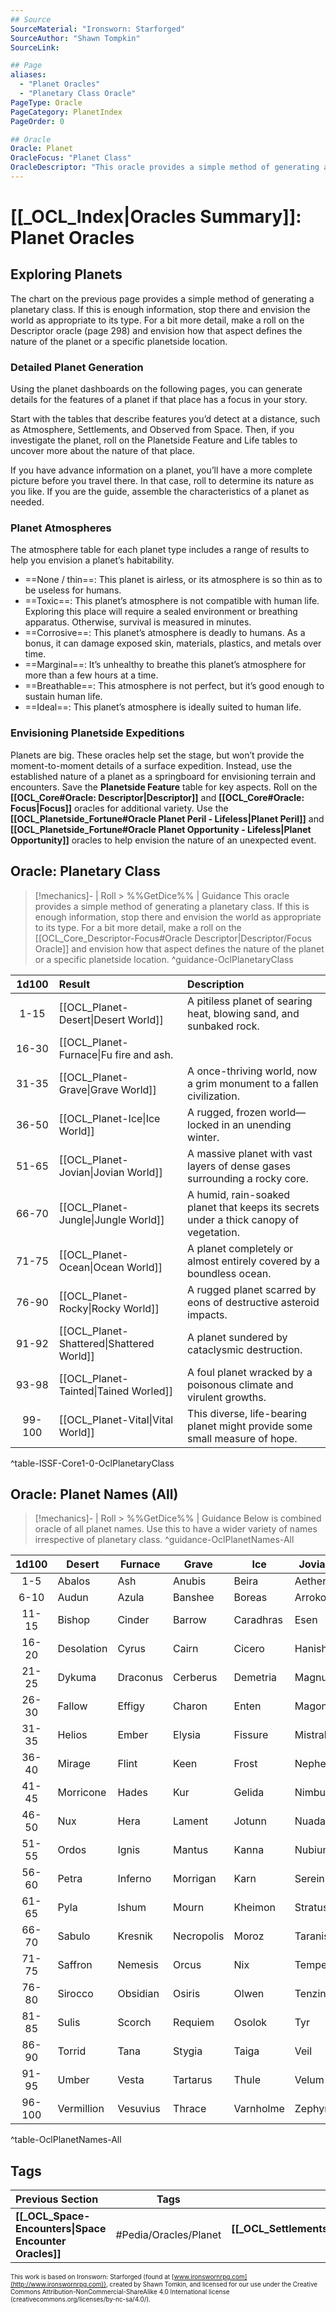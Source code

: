 ```yaml
---
## Source
SourceMaterial: "Ironsworn: Starforged"
SourceAuthor: "Shawn Tompkin"
SourceLink: 

## Page
aliases:
  - "Planet Oracles"
  - "Planetary Class Oracle"
PageType: Oracle
PageCategory: PlanetIndex
PageOrder: 0

## Oracle
Oracle: Planet
OracleFocus: "Planet Class"
OracleDescriptor: "This oracle provides a simple method of generating a planetary class. If this is enough information, stop there and envision the world as appropriate to its type."
---
```

# [[_OCL_Index|Oracles Summary]]: Planet Oracles
## Exploring Planets
The chart on the previous page provides a simple method of generating a planetary class. If this is enough information, stop there and envision the world as appropriate to its type. For a bit more detail, make a roll on the Descriptor oracle (page 298) and envision how that aspect defines the nature of the planet or a specific planetside location.

### Detailed Planet Generation
Using the planet dashboards on the following pages, you can generate details for the features of a planet if that place has a focus in your story.

Start with the tables that describe features you’d detect at a distance, such as Atmosphere, Settlements, and Observed from Space. Then, if you investigate the planet, roll on the Planetside Feature and Life tables to uncover more about the nature of that place.

If you have advance information on a planet, you’ll have a more complete picture before you travel there. In that case, roll to determine its nature as you like. If you are the guide, assemble the characteristics of a planet as needed.

### Planet Atmospheres
The atmosphere table for each planet type includes a range of results to help you envision a planet’s habitability. 
- ==None / thin==: This planet is airless, or its atmosphere is so thin as to be useless for humans. 
- ==Toxic==: This planet’s atmosphere is not compatible with human life. Exploring this place will require a sealed environment or breathing apparatus. Otherwise, survival is measured in minutes. 
- ==Corrosive==: This planet’s atmosphere is deadly to humans. As a bonus, it can damage exposed skin, materials, plastics, and metals over time. 
- ==Marginal==: It’s unhealthy to breathe this planet’s atmosphere for more than a few hours at a time. 
- ==Breathable==: This atmosphere is not perfect, but it’s good enough to sustain human life. 
- ==Ideal==: This planet’s atmosphere is ideally suited to human life.

### Envisioning Planetside Expeditions
Planets are big. These oracles help set the stage, but won’t provide the moment-to-moment details of a surface expedition. Instead, use the established nature of a planet as a springboard for envisioning terrain and encounters. Save the **Planetside Feature** table for key aspects. Roll on the **[[OCL_Core#Oracle: Descriptor|Descriptor]]** and **[[OCL_Core#Oracle: Focus|Focus]]** oracles for additional variety. Use the **[[OCL_Planetside_Fortune#Oracle Planet Peril - Lifeless|Planet Peril]]** and **[[OCL_Planetside_Fortune#Oracle Planet Opportunity - Lifeless|Planet Opportunity]]** oracles to help envision the nature of an unexpected event.

## Oracle: Planetary Class
> [!mechanics]- | Roll > %%GetDice%% | Guidance
> This oracle provides a simple method of generating a planetary class. If this is enough information, stop there and envision the world as appropriate to its type. For a bit more detail, make a roll on the [[OCL_Core_Descriptor-Focus#Oracle Descriptor|Descriptor/Focus Oracle]] and envision how that aspect defines the nature of the planet or a specific planetside location. ^guidance-OclPlanetaryClass

| 1d100 | Result | Description |
|:---:|:--- |:--- |
| 1-15 | [[OCL_Planet-Desert\|Desert World]] | A pitiless planet of searing heat, blowing sand, and sunbaked rock. |
| 16-30 | [[OCL_Planet-Furnace\|Fu[](OCL_Core_Descriptor-Focus.md#Oracle%20Descriptor) fire and ash. |
| 31-35 | [[OCL_Planet-Grave\|Grave World]] | A once-thriving world, now a grim monument to a fallen civilization. |
| 36-50 | [[OCL_Planet-Ice\|Ice World]] | A rugged, frozen world—locked in an unending winter. |
| 51-65 | [[OCL_Planet-Jovian\|Jovian World]] | A massive planet with vast layers of dense gases surrounding a rocky core. |
| 66-70 | [[OCL_Planet-Jungle\|Jungle World]] | A humid, rain-soaked planet that keeps its secrets under a thick canopy of vegetation. |
| 71-75 | [[OCL_Planet-Ocean\|Ocean World]] | A planet completely or almost entirely covered by a boundless ocean. |
| 76-90 | [[OCL_Planet-Rocky\|Rocky World]] | A rugged planet scarred by eons of destructive asteroid impacts. |
| 91-92 | [[OCL_Planet-Shattered\|Shattered World]] | A planet sundered by cataclysmic destruction. |
| 93-98 | [[OCL_Planet-Tainted\|Tained Worled]] | A foul planet wracked by a poisonous climate and virulent growths. |
| 99-100 | [[OCL_Planet-Vital\|Vital World]] | This diverse, life-bearing planet might provide some small measure of hope. |
^table-ISSF-Core1-0-OclPlanetaryClass

## Oracle: Planet Names (All)
> [!mechanics]- | Roll > %%GetDice%% | Guidance
> Below is combined oracle of all planet names. Use this to have a wider variety of names irrespective of planetary class. ^guidance-OclPlanetNames-All

| 1d100 | Desert | Furnace | Grave | Ice | Jovian | Jungle | Ocean | Rocky | Shattered | Tainted | Vital |
| :---: | --- | --- | --- | --- | --- | --- | --- | --- | --- | --- | --- |
| 1-5 | Abalos | Ash | Anubis | Beira | Aether | Acacia | Aegir | Aphelion | Cavus | Achlys | Chiron |
| 6-10 | Audun | Azula | Banshee | Boreas | Arrokoth | Aster | Alon | Artemis | Chrysalis | Animus | Demeter |
| 11-15 | Bishop | Cinder | Barrow | Caradhras | Esen | Beryl | Clarion | Capella | Fragment | Bane | Erebos |
| 16-20 | Desolation | Cyrus | Cairn | Cicero | Hanish | Celadon | Darya | Cobalt | Havoc | Blight | Erembour |
| 21-25 | Dykuma | Draconus | Cerberus | Demetria | Magnus | Ceres | Eldoris | Crag | Keres | Carrion | Feronia |
| 26-30 | Fallow | Effigy | Charon | Enten | Magonia | Damu | Horizon | Dusk | Lux | Chitin | Fortuna |
| 31-35 | Helios | Ember | Elysia | Fissure | Mistral | Dryad | Hydra | Eos | Nemain | Datura | Gaia |
| 36-40 | Mirage | Flint | Keen | Frost | Nephele | Flora | Kai | Hecate | Praxis | Dreck | Harbinger |
| 41-45 | Morricone | Hades | Kur | Gelida | Nimbus | Iridum | Larimar | Imbrium | Riven | Erra | Haven |
| 46-50 | Nux | Hera | Lament | Jotunn | Nuada | Iris | Lotan | Latona | Schism | Febris | Hope |
| 51-55 | Ordos | Ignis | Mantus | Kanna | Nubium | Kishar | Mira | Losna | Shell | Malacia | Morpheus |
| 56-60 | Petra | Inferno | Morrigan | Karn | Serein | Penumbra | Navini | Orpheus | Slag | Miasma | Nemus |
| 61-65 | Pyla | Ishum | Mourn | Kheimon | Stratus | Roris | Nerida | Ory | Sliver | Morbus | Sapphire |
| 66-70 | Sabulo | Kresnik | Necropolis | Moroz | Taranis | Sylva | Oceanus | Quietus | Sunder | Pathosis | Serenity |
| 71-75 | Saffron | Nemesis | Orcus | Nix | Tempest | Tangle | Pelagic | Selene | Torment | Pestis | Sif |
| 76-80 | Sirocco | Obsidian | Osiris | Olwen | Tenzin | Thorn | Proteus | Silas | Vestige | Scourge | Silva |
| 81-85 | Sulis | Scorch | Requiem | Osolok | Tyr | Venom | Russalka | Silex | Vigrid | Telium | Sirona |
| 86-90 | Torrid | Tana | Stygia | Taiga | Veil | Verdure | Siren | Slate | Vortex | Timoris | Solstice |
| 91-95 | Umber | Vesta | Tartarus | Thule | Velum | Veris | Thalassa | Themis | Wrath | Verus | Vale |
| 96-100 | Vermillion | Vesuvius | Thrace | Varnholme | Zephyr | Viridian | Triton | Umbra | Zix | Xanthous | Valinor |
^table-OclPlanetNames-All

## Tags
| Previous Section | Tags | Next Section | 
| :--- | :---: | ---: |
| **[[_OCL_Space-Encounters\|Space Encounter Oracles]]** | #Pedia/Oracles/Planet | **[[_OCL_Settlements\|Settlements Oracle]]** |

<font size=-2>This work is based on Ironsworn: Starforged (found at [www.ironswornrpg.com](http://www.ironswornrpg.com)), created by Shawn Tomkin, and licensed for our use under the Creative Commons Attribution-NonCommercial-ShareAlike 4.0 International license  (creativecommons.org/licenses/by-nc-sa/4.0/).</font>